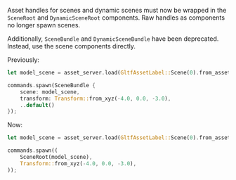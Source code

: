 Asset handles for scenes and dynamic scenes must now be wrapped in the `SceneRoot` and `DynamicSceneRoot` components. Raw handles as components no longer spawn scenes.

Additionally, `SceneBundle` and `DynamicSceneBundle` have been deprecated. Instead, use the scene components directly.

Previously:

```rust
let model_scene = asset_server.load(GltfAssetLabel::Scene(0).from_asset("model.gltf"));

commands.spawn(SceneBundle {
    scene: model_scene,
    transform: Transform::from_xyz(-4.0, 0.0, -3.0),
    ..default()
});
```

Now:

```rust
let model_scene = asset_server.load(GltfAssetLabel::Scene(0).from_asset("model.gltf"));

commands.spawn((
    SceneRoot(model_scene),
    Transform::from_xyz(-4.0, 0.0, -3.0),
));
```
